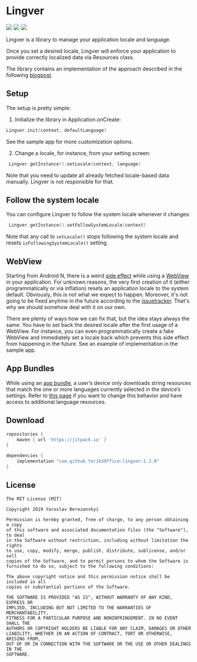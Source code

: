 # Lingver

[![](https://jitpack.io/v/YarikSOffice/lingver.svg)](https://jitpack.io/#YarikSOffice/lingver)
[![](https://github.com/YarikSOffice/lingver/workflows/Build/badge.svg)](https://github.com/YarikSOffice/lingver/actions?query=workflow%3ABuild)
[![](https://img.shields.io/badge/code%20style-%E2%9D%A4-FF4081.svg)](https://ktlint.github.io/)

Lingver is a library to manage your application locale and language.
 
Once you set a desired locale, Lingver will enforce your application to provide correctly localized data via Resources class.

The library contains an implementation of the approach described in the following [blogpost](https://proandroiddev.com/change-language-programmatically-at-runtime-on-android-5e6bc15c758).

## Setup

The setup is pretty simple:

1. Initialize the library in Application.onCreate:

``` kotlin
Lingver.init(context, defaultLanguage)
```
See the sample app for more customization options.

2. Change a locale, for instance, from your setting screen:

``` kotlin
 Lingver.getInstance().setLocale(context, language)
```

Note that you need to update all already fetched locale-based data manually. Lingver is not responsible for that.

## Follow the system locale

You can configure Lingver to follow the system locale whenever it changes:

 ``` kotlin
  Lingver.getInstance().setFollowSystemLocale(context)
 ```

Note that any call to `setLocale()` stops following the system locale and resets `isFollowingSystemLocale()` setting. 

## WebView

Starting from Android N, there is a weird [side effect](https://issuetracker.google.com/issues/37113860) while using a [WebView](https://developer.android.com/reference/android/webkit/WebView)
in your application. For unknown reasons, the very first creation of it (either programmatically or via inflation)
resets an application locale to the system default. Obviously, this is not what we expect to happen.
Moreover, it's not going to be fixed anytime in the future according to the [issuetracker](https://issuetracker.google.com/issues/37113860).
That's why we should somehow deal with it on our own.

There are plenty of ways how we can fix that, but the idea stays always the same. You have to set back 
the desired locale after the first usage of a WebView. For instance, you can even programmatically create
a fake WebView and immediately set a locale back which prevents this side effect from happening in the future.
See an example of implementation in the sample app.

## App Bundles

While using an [app bundle](https://developer.android.com/guide/app-bundle), a user’s device only downloads string resources
that match the one or more languages currently selected in the device’s settings. Refer to [this page](https://stackoverflow.com/questions/52731670/android-app-bundle-with-in-app-locale-change) if you want to change this behavior and have access to additional language resources.

## Download

``` groovy
repositories {
    maven { url 'https://jitpack.io' }
}

dependencies {
    implementation "com.github.YarikSOffice:lingver:1.3.0"
}
```

## License

```
The MIT License (MIT)

Copyright 2019 Yaroslav Berezanskyi

Permission is hereby granted, free of charge, to any person obtaining a copy
of this software and associated documentation files (the "Software"), to deal
in the Software without restriction, including without limitation the rights
to use, copy, modify, merge, publish, distribute, sublicense, and/or sell
copies of the Software, and to permit persons to whom the Software is
furnished to do so, subject to the following conditions:

The above copyright notice and this permission notice shall be included in all
copies or substantial portions of the Software.

THE SOFTWARE IS PROVIDED "AS IS", WITHOUT WARRANTY OF ANY KIND, EXPRESS OR
IMPLIED, INCLUDING BUT NOT LIMITED TO THE WARRANTIES OF MERCHANTABILITY,
FITNESS FOR A PARTICULAR PURPOSE AND NONINFRINGEMENT. IN NO EVENT SHALL THE
AUTHORS OR COPYRIGHT HOLDERS BE LIABLE FOR ANY CLAIM, DAMAGES OR OTHER
LIABILITY, WHETHER IN AN ACTION OF CONTRACT, TORT OR OTHERWISE, ARISING FROM,
OUT OF OR IN CONNECTION WITH THE SOFTWARE OR THE USE OR OTHER DEALINGS IN THE
SOFTWARE.
```
